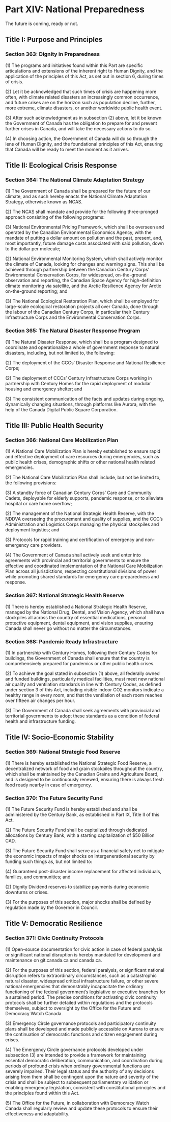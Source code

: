 # Part XIV: National Preparedness

The future is coming, ready or not.

## Title I: Purpose and Principles

### Section 363: Dignity in Preparedness

(1) The programs and initiatives found within this Part are specific articulations and extensions of the inherent right to Human Dignity, and the application of the principles of this Act, as set out in section 6, during times of crisis.

(2) Let it be acknowledged that such times of crisis are happening more often, with climate related disasters an increasingly common occurrence, and future crises are on the horizon such as population decline, further, more extreme, climate disasters, or another worldwide public health event.

(3) After such acknowledgment as in subsection (2) above, let it be known the Government of Canada has the obligation to prepare for and prevent further crises in Canada, and will take the necessary actions to do so.

(4) In choosing action, the Government of Canada will do so through the lens of Human Dignity, and the foundational principles of this Act, ensuring that Canada will be ready to meet the moment as it arrives.

## Title II: Ecological Crisis Response

### Section 364: The National Climate Adaptation Strategy

(1) The Government of Canada shall be prepared for the future of our climate, and as such hereby enacts the National Climate Adaptation Strategy, otherwise known as NCAS.

(2) The NCAS shall mandate and provide for the following three-pronged approach consisting of the following programs:

(3) National Environmental Pricing Framework, which shall be overseen and operated by the Canadian Environmental Economics Agency, with the mandate of putting a dollar amount on pollution and the past, present, and, most importantly, future damage costs associated with said pollution, down to the dollar per molecule;

(2) National Environmental Monitoring System, which shall actively monitor the climate of Canada, looking for changes and warning signs. This shall be achieved through partnership between the Canadian Century Corps’ Environmental Conservation Corps, for widespread, on-the-ground observation and reporting, the Canadian Space Agency for high-definition climate monitoring via satellite, and the Arctic Resilience Agency for Arctic on-the-ground reporting; and

(3) The National Ecological Restoration Plan, which shall be employed for large-scale ecological restoration projects all over Canada, done through the labour of the Canadian Century Corps, in particular their Century Infrastructure Corps and the Environmental Conservation Corps.

### Section 365: The Natural Disaster Response Program

(1) The Natural Disaster Response, which shall be a program designed to coordinate and operationalize a whole of government response to natural disasters, including, but not limited to, the following:

(2) The deployment of the CCCs’ Disaster Response and National Resilience Corps;

(2) The deployment of CCCs’ Century Infrastructure Corps working in partnership with Century Homes for the rapid deployment of modular housing and emergency shelter; and

(3) The consistent communication of the facts and updates during ongoing, dynamically changing situations, through platforms like Aurora, with the help of the Canada Digital Public Square Corporation.

## Title III: Public Health Security

### Section 366: National Care Mobilization Plan

(1) A National Care Mobilization Plan is hereby established to ensure rapid and effective deployment of care resources during emergencies, such as public health crises, demographic shifts or other national health related emergencies.

(2) The National Care Mobilization Plan shall include, but not be limited to, the following provisions:

(3) A standby force of Canadian Century Corps’ Care and Community Cadets, deployable for elderly supports, pandemic response, or to alleviate hospital or care home overflow;

(2) The management of the National Strategic Health Reserve, with the NDDVA overseeing the procurement and quality of supplies, and the CCC’s Administration and Logistics Corps managing the physical stockpiles and deployment logistics; and

(3) Protocols for rapid training and certification of emergency and non-emergency care providers.

(4) The Government of Canada shall actively seek and enter into agreements with provincial and territorial governments to ensure the effective and coordinated implementation of the National Care Mobilization Plan across all jurisdictions, respecting constitutional divisions of power while promoting shared standards for emergency care preparedness and response.

### Section 367: National Strategic Health Reserve

(1) There is hereby established a National Strategic Health Reserve, managed by the National Drug, Dental, and Vision Agency, which shall have stockpiles all across the country of essential medications, personal protective equipment, dental equipment, and vision supplies, ensuring Canada shall never go without no matter the circumstances.

### Section 368: Pandemic Ready Infrastructure

(1) In partnership with Century Homes, following their Century Codes for buildings, the Government of Canada shall ensure that the country is comprehensively prepared for pandemics or other public health crises.

(2) To achieve the goal stated in subsection (1) above, all federally owned and funded buildings, particularly medical facilities, must meet new national air quality and ventilation standards in line with Century Codes, as defined under section 3 of this Act, including visible indoor CO2 monitors indicate a healthy range in every room, and that the ventilation of each room reaches over fifteen air changes per hour.

(3) The Government of Canada shall seek agreements with provincial and territorial governments to adopt these standards as a condition of federal health and infrastructure funding.

## Title IV: Socio-Economic Stability

### Section 369: National Strategic Food Reserve

(1) There is hereby established the National Strategic Food Reserve, a decentralized network of food and grain stockpiles throughout the country, which shall be maintained by the Canadian Grains and Agriculture Board, and is designed to be continuously renewed, ensuring there is always fresh food ready nearby in case of emergency.

### Section 370: The Future Security Fund

(1) The Future Security Fund is hereby established and shall be administered by the Century Bank, as established in Part IX, Title II of this Act.

(2) The Future Security Fund shall be capitalized through dedicated allocations by Century Bank, with a starting capitalization of $50 Billion CAD.

(3) The Future Security Fund shall serve as a financial safety net to mitigate the economic impacts of major shocks on intergenerational security by funding such things as, but not limited to:

(4) Guaranteed post-disaster income replacement for affected individuals, families, and communities; and

(2) Dignity Dividend reserves to stabilize payments during economic downturns or crises.

(3) For the purposes of this section, major shocks shall be defined by regulation made by the Governor in Council.

## Title V: Democratic Resilience

### Section 371: Civic Continuity Protocols

(1) Open-source documentation for civic action in case of federal paralysis or significant national disruption is hereby mandated for development and maintenance on git.canada.ca and canada.ca.

(2) For the purposes of this section, federal paralysis, or significant national disruption refers to extraordinary circumstances, such as a catastrophic natural disaster, widespread critical infrastructure failure, or other severe national emergencies that demonstrably incapacitate the ordinary functioning of the federal government’s legislative or executive branches for a sustained period. The precise conditions for activating civic continuity protocols shall be further detailed within regulations and the protocols themselves, subject to oversight by the Office for the Future and Democracy Watch Canada.

(3) Emergency Circle governance protocols and participatory continuity plans shall be developed and made publicly accessible on Aurora to ensure the continuation of democratic functions and citizen engagement during crises.

(4) The Emergency Circle governance protocols developed under subsection (3) are intended to provide a framework for maintaining essential democratic deliberation, communication, and coordination during periods of profound crisis when ordinary governmental functions are severely impaired. Their legal status and the authority of any decisions arising from them shall be contingent upon the nature and severity of the crisis and shall be subject to subsequent parliamentary validation or enabling emergency legislation, consistent with constitutional principles and the principles found within this Act.

(5) The Office for the Future, in collaboration with Democracy Watch Canada shall regularly review and update these protocols to ensure their effectiveness and adaptability.

